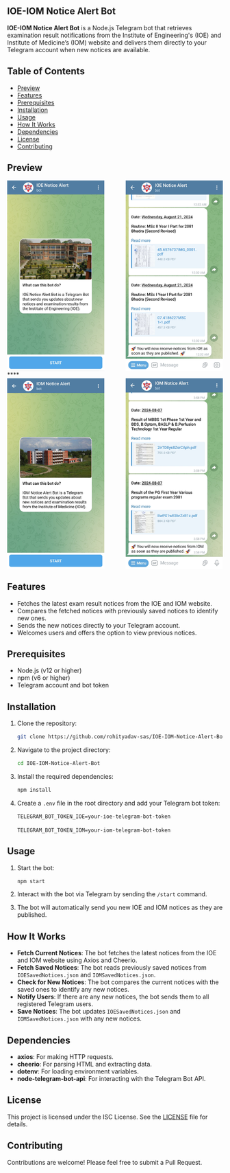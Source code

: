 ## IOE-IOM Notice Alert Bot

**IOE-IOM Notice Alert Bot** is a Node.js Telegram bot that retrieves examination result notifications from the Institute of Engineering's (IOE) and Institute of Medicine’s (IOM) website and delivers them directly to your Telegram account when new notices are available.

## Table of Contents

- [Preview](#preview)
- [Features](#features)
- [Prerequisites](#prerequisites)
- [Installation](#installation)
- [Usage](#usage)
- [How It Works](#how-it-works)
- [Dependencies](#dependencies)
- [License](#license)
- [Contributing](#contributing)

## Preview
<div style="display:flex; justify-content:space-between">
  <img src="./assets/preview1.png?raw=true" height="100%" width="45%"/> &nbsp;&nbsp;&nbsp;&nbsp;&nbsp;&nbsp;&nbsp;&nbsp;&nbsp;&nbsp;&nbsp
  <img src="./assets/preview2.png?raw=true" height="100%" width="45%"/>
</div>
****
<div style="display:flex; justify-content:space-between">
  <img src="./assets/preview3.png?raw=true" height="100%" width="45%"/> &nbsp;&nbsp;&nbsp;&nbsp;&nbsp;&nbsp;&nbsp;&nbsp;&nbsp;&nbsp;&nbsp
  <img src="./assets/preview4.png?raw=true" height="100%" width="45%"/>
</div>


## Features

- Fetches the latest exam result notices from the IOE and IOM website.
- Compares the fetched notices with previously saved notices to identify new ones.
- Sends the new notices directly to your Telegram account.
- Welcomes users and offers the option to view previous notices.

## Prerequisites

- Node.js (v12 or higher)
- npm (v6 or higher)
- Telegram account and bot token

## Installation

1. Clone the repository:
    ```sh
    git clone https://github.com/rohityadav-sas/IOE-IOM-Notice-Alert-Bot.git
    ```

2. Navigate to the project directory:
    ```sh
    cd IOE-IOM-Notice-Alert-Bot
    ```

3. Install the required dependencies:
    ```sh
    npm install
    ```

4. Create a ```.env``` file in the root directory and add your Telegram bot token:
    ```env
    TELEGRAM_BOT_TOKEN_IOE=your-ioe-telegram-bot-token

    TELEGRAM_BOT_TOKEN_IOM=your-iom-telegram-bot-token
    ```

## Usage

1. Start the bot:
    ```bash
    npm start
    ```

2. Interact with the bot via Telegram by sending the `/start` command.

3. The bot will automatically send you new IOE and IOM notices as they are published.

## How It Works

- **Fetch Current Notices**: The bot fetches the latest notices from the IOE and IOM website using Axios and Cheerio.
- **Fetch Saved Notices**: The bot reads previously saved notices from `IOESavedNotices.json` and `IOMSavedNotices.json`.
- **Check for New Notices**: The bot compares the current notices with the saved ones to identify any new notices.
- **Notify Users**: If there are any new notices, the bot sends them to all registered Telegram users.
- **Save Notices**: The bot updates `IOESavedNotices.json` and `IOMSavedNotices.json` with any new notices.

## Dependencies

- **axios**: For making HTTP requests.
- **cheerio**: For parsing HTML and extracting data.
- **dotenv**: For loading environment variables.
- **node-telegram-bot-api**: For interacting with the Telegram Bot API.

## License

This project is licensed under the ISC License. See the [LICENSE](./LICENSE) file for details.

## Contributing

Contributions are welcome! Please feel free to submit a Pull Request.
